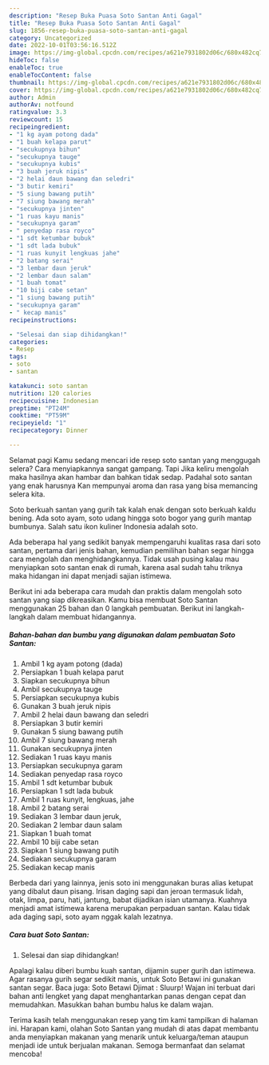 ```yaml
---
description: "Resep Buka Puasa Soto Santan Anti Gagal"
title: "Resep Buka Puasa Soto Santan Anti Gagal"
slug: 1856-resep-buka-puasa-soto-santan-anti-gagal
category: Uncategorized
date: 2022-10-01T03:56:16.512Z
image: https://img-global.cpcdn.com/recipes/a621e7931802d06c/680x482cq70/soto-santan-foto-resep-utama.jpg
hideToc: false
enableToc: true
enableTocContent: false
thumbnail: https://img-global.cpcdn.com/recipes/a621e7931802d06c/680x482cq70/soto-santan-foto-resep-utama.jpg
cover: https://img-global.cpcdn.com/recipes/a621e7931802d06c/680x482cq70/soto-santan-foto-resep-utama.jpg
author: Admin
authorAv: notfound
ratingvalue: 3.3
reviewcount: 15
recipeingredient:
- "1 kg ayam potong dada"
- "1 buah kelapa parut"
- "secukupnya bihun"
- "secukupnya tauge"
- "secukupnya kubis"
- "3 buah jeruk nipis"
- "2 helai daun bawang dan seledri"
- "3 butir kemiri"
- "5 siung bawang putih"
- "7 siung bawang merah"
- "secukupnya jinten"
- "1 ruas kayu manis"
- "secukupnya garam"
- " penyedap rasa royco"
- "1 sdt ketumbar bubuk"
- "1 sdt lada bubuk"
- "1 ruas kunyit lengkuas jahe"
- "2 batang serai"
- "3 lembar daun jeruk"
- "2 lembar daun salam"
- "1 buah tomat"
- "10 biji cabe setan"
- "1 siung bawang putih"
- "secukupnya garam"
- " kecap manis"
recipeinstructions:

- "Selesai dan siap dihidangkan!"
categories:
- Resep
tags:
- soto
- santan

katakunci: soto santan 
nutrition: 120 calories
recipecuisine: Indonesian
preptime: "PT24M"
cooktime: "PT59M"
recipeyield: "1"
recipecategory: Dinner

---
```



Selamat pagi Kamu sedang mencari ide resep soto santan yang menggugah selera? Cara menyiapkannya sangat gampang. Tapi Jika keliru mengolah maka hasilnya akan hambar dan bahkan tidak sedap. Padahal soto santan yang enak harusnya Kan mempunyai aroma dan rasa yang bisa memancing selera kita.


Soto berkuah santan yang gurih tak kalah enak dengan soto berkuah kaldu bening. Ada soto ayam, soto udang hingga soto bogor yang gurih mantap bumbunya. Salah satu ikon kuliner Indonesia adalah soto.

Ada beberapa hal yang sedikit banyak mempengaruhi kualitas rasa dari soto santan, pertama dari jenis bahan, kemudian pemilihan bahan segar hingga cara mengolah dan menghidangkannya. Tidak usah pusing kalau mau menyiapkan soto santan enak di rumah, karena asal sudah tahu triknya maka hidangan ini dapat menjadi sajian istimewa.


Berikut ini ada beberapa cara mudah dan praktis dalam mengolah soto santan yang siap dikreasikan. Kamu bisa membuat Soto Santan menggunakan 25 bahan dan 0 langkah pembuatan. Berikut ini langkah-langkah dalam membuat hidangannya.

<!--inarticleads1-->

##### Bahan-bahan dan bumbu yang digunakan dalam pembuatan Soto Santan:

1. Ambil 1 kg ayam potong (dada)
1. Persiapkan 1 buah kelapa parut
1. Siapkan secukupnya bihun
1. Ambil secukupnya tauge
1. Persiapkan secukupnya kubis
1. Gunakan 3 buah jeruk nipis
1. Ambil 2 helai daun bawang dan seledri
1. Persiapkan 3 butir kemiri
1. Gunakan 5 siung bawang putih
1. Ambil 7 siung bawang merah
1. Gunakan secukupnya jinten
1. Sediakan 1 ruas kayu manis
1. Persiapkan secukupnya garam
1. Sediakan  penyedap rasa royco
1. Ambil 1 sdt ketumbar bubuk
1. Persiapkan 1 sdt lada bubuk
1. Ambil 1 ruas kunyit, lengkuas, jahe
1. Ambil 2 batang serai
1. Sediakan 3 lembar daun jeruk,
1. Sediakan 2 lembar daun salam
1. Siapkan 1 buah tomat
1. Ambil 10 biji cabe setan
1. Siapkan 1 siung bawang putih
1. Sediakan secukupnya garam
1. Sediakan  kecap manis


Berbeda dari yang lainnya, jenis soto ini menggunakan buras alias ketupat yang dibalut daun pisang. Irisan daging sapi dan jeroan termasuk lidah, otak, limpa, paru, hati, jantung, babat dijadikan isian utamanya. Kuahnya menjadi amat istimewa karena merupakan perpaduan santan. Kalau tidak ada daging sapi, soto ayam nggak kalah lezatnya. 

<!--inarticleads2-->

##### Cara buat Soto Santan:


1. Selesai dan siap dihidangkan!

Apalagi kalau diberi bumbu kuah santan, dijamin super gurih dan istimewa. Agar rasanya gurih segar sedikit manis, untuk Soto Betawi ini gunakan santan segar. Baca juga: Soto Betawi Djimat : Sluurp! Wajan ini terbuat dari bahan anti lengket yang dapat menghantarkan panas dengan cepat dan memudahkan. Masukkan bahan bumbu halus ke dalam wajan. 

Terima kasih telah menggunakan resep yang tim kami tampilkan di halaman ini. Harapan kami, olahan Soto Santan yang mudah di atas dapat membantu anda menyiapkan makanan yang menarik untuk keluarga/teman ataupun menjadi ide untuk berjualan makanan. Semoga bermanfaat dan selamat mencoba!
